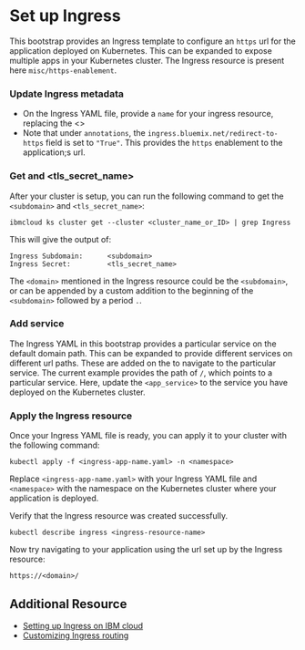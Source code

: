 # Set up Ingress

This bootstrap provides an Ingress template to configure an `https` url for the application deployed on Kubernetes. This can be expanded to expose multiple apps in your Kubernetes cluster.  The Ingress resource is present here `misc/https-enablement`.

### Update Ingress metadata

*  On the Ingress YAML file, provide a `name` for your ingress resource, replacing the <<ingress-resource-name>>
*  Note that under `annotations`, the `ingress.bluemix.net/redirect-to-https` field is set to `"True"`.  This provides the `https` enablement to the application;s url.

### Get <subdomain> and <tls_secret_name>

After your cluster is setup, you can run the following command to get the `<subdomain>` and `<tls_secret_name>`:
```
ibmcloud ks cluster get --cluster <cluster_name_or_ID> | grep Ingress
```
This will give the output of:
```
Ingress Subdomain:      <subdomain>
Ingress Secret:         <tls_secret_name>
```

The `<domain>` mentioned in the Ingress resource could be the `<subdomain>`, or can be appended by a custom addition to the beginning of the `<subdomain>` followed by a period `.`.

### Add service

The Ingress YAML in this bootstrap provides a particular service on the default domain path.  This can be expanded to provide different services on different url paths. These <paths> are added on the <domain> to navigate to the particular service.  The current example provides the path of `/`, which points to a particular service. Here, update the `<app_service>` to the service you have deployed on the Kubernetes cluster.


### Apply the Ingress resource

Once your Ingress YAML file is ready, you can apply it to your cluster with the following command:
```
kubectl apply -f <ingress-app-name.yaml> -n <namespace>
```
Replace `<ingress-app-name.yaml>` with your Ingress YAML file and `<namespace>` with the namespace on the Kubernetes cluster where your application is deployed. 

Verify that the Ingress resource was created successfully.
```
kubectl describe ingress <ingress-resource-name>
```
Now try navigating to your application using the url set up by the Ingress resource:
```
https://<domain>/
```

## Additional Resource
* [Setting up Ingress on IBM cloud](https://cloud.ibm.com/docs/containers?topic=containers-ingress)
* [Customizing Ingress routing](https://cloud.ibm.com/docs/containers?topic=containers-ingress_annotation)
